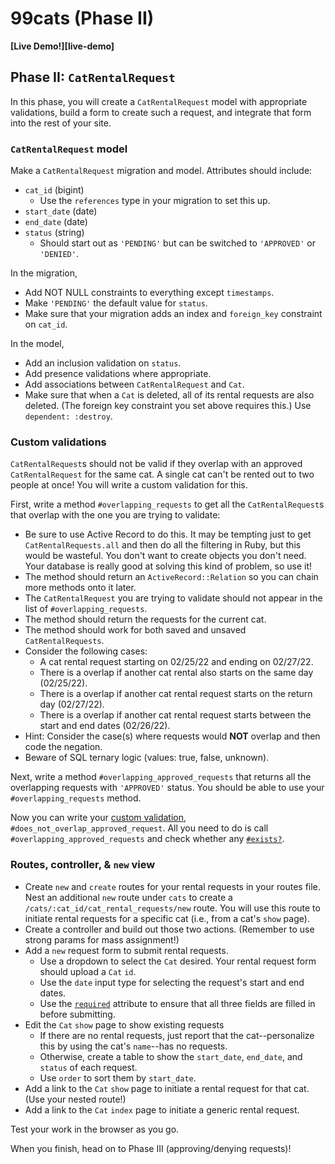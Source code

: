 # 99cats (Phase II)

**[Live Demo!][live-demo]**

## Phase II: `CatRentalRequest`

In this phase, you will create a `CatRentalRequest` model with appropriate
validations, build a form to create such a request, and integrate that form into
the rest of your site.

### `CatRentalRequest` model

Make a `CatRentalRequest` migration and model. Attributes should include:

* `cat_id` (bigint)
  * Use the `references` type in your migration to set this up.
* `start_date` (date)
* `end_date` (date)
* `status` (string)
  * Should start out as `'PENDING'` but can be switched to `'APPROVED'` or
    `'DENIED'`.

In the migration,

* Add NOT NULL constraints to everything except `timestamps`.
* Make `'PENDING'` the default value for `status`.
* Make sure that your migration adds an index and `foreign_key` constraint on
  `cat_id`.

In the model,

* Add an inclusion validation on `status`.
* Add presence validations where appropriate.
* Add associations between `CatRentalRequest` and `Cat`.
* Make sure that when a `Cat` is deleted, all of its rental requests are also
  deleted. (The foreign key constraint you set above requires this.) Use
  `dependent: :destroy`.

### Custom validations

`CatRentalRequest`s should not be valid if they overlap with an approved
`CatRentalRequest` for the same cat. A single cat can't be rented out to two
people at once! You will write a custom validation for this.

First, write a method `#overlapping_requests` to get all the `CatRentalRequest`s
that overlap with the one you are trying to validate:

* Be sure to use Active Record to do this. It may be tempting just to get
  `CatRentalRequests.all` and then do all the filtering in Ruby, but this
  would be wasteful. You don't want to create objects you don't need. Your
  database is really good at solving this kind of problem, so use it!
* The method should return an `ActiveRecord::Relation` so you can chain more
  methods onto it later.
* The `CatRentalRequest` you are trying to validate should not appear in the
  list of `#overlapping_requests`.
* The method should return the requests for the current cat.
* The method should work for both saved and unsaved `CatRentalRequests`.
* Consider the following cases:
  * A cat rental request starting on 02/25/22 and ending on 02/27/22.
  * There is a overlap if another cat rental also starts on the same day
    (02/25/22).
  * There is a overlap if another cat rental request starts on the return day
    (02/27/22).
  * There is a overlap if another cat rental request starts between the start
    and end dates (02/26/22).
* Hint: Consider the case(s) where requests would **NOT** overlap and then code
  the negation.
* Beware of SQL ternary logic (values: true, false, unknown).

Next, write a method `#overlapping_approved_requests` that returns all the
overlapping requests with `'APPROVED'` status. You should be able to use your
`#overlapping_requests` method.

Now you can write your [custom validation],
`#does_not_overlap_approved_request`. All you need to do is call
`#overlapping_approved_requests` and check whether any [`#exists?`][exists].

[custom validation]: https://guides.rubyonrails.org/active_record_validations.html#custom-methods
[exists]: https://api.rubyonrails.org/v7.0.2/classes/ActiveRecord/FinderMethods.html#method-i-exists-3F

### Routes, controller, & `new` view

* Create `new` and `create` routes for your rental requests in your routes file.
  Nest an additional `new` route under `cats` to create a
  `/cats/:cat_id/cat_rental_requests/new` route. You will use this route to
  initiate rental requests for a specific cat (i.e., from a cat's `show` page).
* Create a controller and build out those two actions. (Remember to use strong
  params for mass assignment!)
* Add a `new` request form to submit rental requests.
  * Use a dropdown to select the `Cat` desired. Your rental request form should
    upload a `Cat` `id`.
  * Use the `date` input type for selecting the request's start and end dates.
  * Use the [`required`] attribute to ensure that all three fields are filled in
    before submitting.
* Edit the `Cat` `show` page to show existing requests
  * If there are no rental requests, just report that the cat--personalize this
    by using the cat's `name`--has no requests.
  * Otherwise, create a table to show the `start_date`, `end_date`, and `status`
    of each request.
  * Use `order` to sort them by `start_date`.
* Add a link to the `Cat` `show` page to initiate a rental request for that cat.
  (Use your nested route!)
* Add a link to the `Cat` `index` page to initiate a generic rental request.

Test your work in the browser as you go.

[`required`]: https://developer.mozilla.org/en-US/docs/Web/HTML/Attributes/required

When you finish, head on to Phase III (approving/denying requests)!